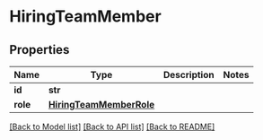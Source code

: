 # HiringTeamMember

## Properties
Name | Type | Description | Notes
------------ | ------------- | ------------- | -------------
**id** | **str** |  | 
**role** | [**HiringTeamMemberRole**](HiringTeamMemberRole.md) |  | 

[[Back to Model list]](../README.md#documentation-for-models) [[Back to API list]](../README.md#documentation-for-api-endpoints) [[Back to README]](../README.md)



